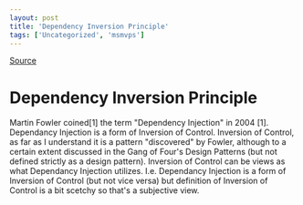 ```yaml
---
layout: post
title: 'Dependency Inversion Principle'
tags: ['Uncategorized', 'msmvps']
---
```

[Source](http://blogs.msmvps.com/peterritchie/2008/01/03/dependency-inversion-principle/ "Permalink to Dependency Inversion Principle")

# Dependency Inversion Principle

Martin Fowler coined[1] the term "Dependency Injection" in 2004 [1]. Dependancy Injection is a form of Inversion of Control. Inversion of Control, as far as I understand it is a pattern "discovered" by Fowler, although to a certain extent discussed in the Gang of Four's Design Patterns (but not defined strictly as a design pattern). Inversion of Control can be views as what Dependancy Injection utilizes. I.e. Dependancy Injection is a form of Inversion of Control (but not vice versa) but definition of Inversion of Control is a bit scetchy so that's a subjective view.


